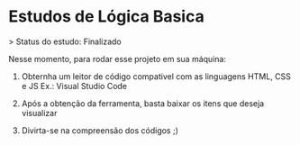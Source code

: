 <h1>Estudos de Lógica Basica</h1>
 > Status do estudo: Finalizado 

Nesse momento, para rodar esse projeto em sua máquina:

1. Obternha um leitor de código compativel com as linguagens HTML, CSS e JS
Ex.: Visual Studio Code

2. Após a obtenção da ferramenta, basta baixar os itens que deseja visualizar

3. Divirta-se na compreensão dos códigos ;) 
